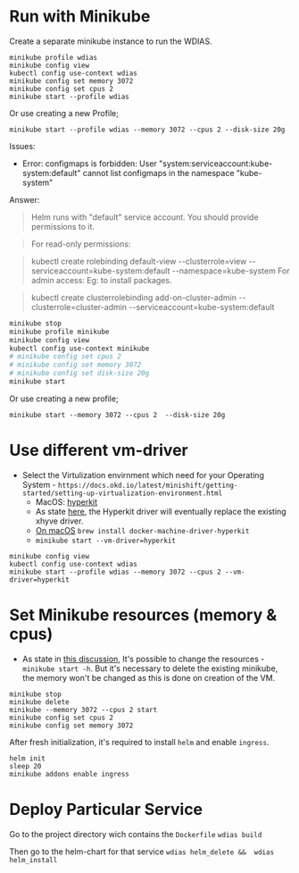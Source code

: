 # Run with Minikube

Create a separate minikube instance to run the WDIAS.
```
minikube profile wdias
minikube config view
kubectl config use-context wdias
minikube config set memory 3072
minikube config set cpus 2
minikube start --profile wdias
```

Or use creating a new Profile;
```
minikube start --profile wdias --memory 3072 --cpus 2 --disk-size 20g
```

Issues:
- Error: configmaps is forbidden: User "system:serviceaccount:kube-system:default" cannot list configmaps in the namespace "kube-system"

Answer: 
> Helm runs with "default" service account. You should provide permissions to it.

> For read-only permissions:

> kubectl create rolebinding default-view --clusterrole=view --serviceaccount=kube-system:default --namespace=kube-system
For admin access: Eg: to install packages.

> kubectl create clusterrolebinding add-on-cluster-admin --clusterrole=cluster-admin --serviceaccount=kube-system:default

```sh
minikube stop
minikube profile minikube
minikube config view
kubectl config use-context minikube
# minikube config set cpus 2
# minikube config set memory 3072
# minikube config set disk-size 20g
minikube start
```

Or use creating a new profile;
```
minikube start --memory 3072 --cpus 2  --disk-size 20g
```

# Use different vm-driver
- Select the Virtulization envirnment which need for your Operating System - `https://docs.okd.io/latest/minishift/getting-started/setting-up-virtualization-environment.html`
  - MacOS: [hyperkit](https://docs.okd.io/latest/minishift/getting-started/setting-up-virtualization-environment.html#setting-up-hyperkit-driver)
  - As state [here](https://github.com/kubernetes/minikube/blob/master/docs/drivers.md#hyperkit-driver), the Hyperkit driver will eventually replace the existing xhyve driver.
  - [On macOS](https://gist.github.com/inadarei/7c4f4340d65b0cc90d42d6382fb63130#gistcomment-2315322) `brew install docker-machine-driver-hyperkit`
  - `minikube start --vm-driver=hyperkit`
```
minikube config view
kubectl config use-context wdias
minikube start --profile wdias --memory 3072 --cpus 2 --vm-driver=hyperkit
```

# Set Minikube resources (memory & cpus)
- As state in [this discussion](https://github.com/kubernetes/minikube/issues/567), It's possible to change the resources - `minikube start -h`.
But it's necessary to delete the existing minikube, the memory won't be changed as this is done on creation of the VM. 
```
minikube stop
minikube delete
minikube --memory 3072 --cpus 2 start
minikube config set cpus 2
minikube config set memory 3072
```

After fresh initialization, it's required to install `helm` and enable `ingress`.
```
helm init
sleep 20
minikube addons enable ingress
```

# Deploy Particular Service

Go to the project directory wich contains the `Dockerfile`
`wdias build`

Then go to the helm-chart for that service
`wdias helm_delete &&  wdias helm_install`
